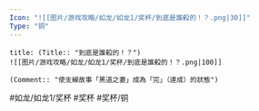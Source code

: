 ```yaml
---
Icon: "![[图片/游戏攻略/如龙/如龙1/奖杯/到底是誰殺的！？.png|30]]"
Type: "铜"
---
```

```ad-common-bronze-trophy
title: (Title:: "到底是誰殺的！？")
![[图片/游戏攻略/如龙/如龙1/奖杯/到底是誰殺的！？.png|100]]

(Comment:: "使支線故事「黑道之妻」成為「完」（達成）的狀態")
```

#如龙/如龙1/奖杯 #奖杯 #奖杯/铜
